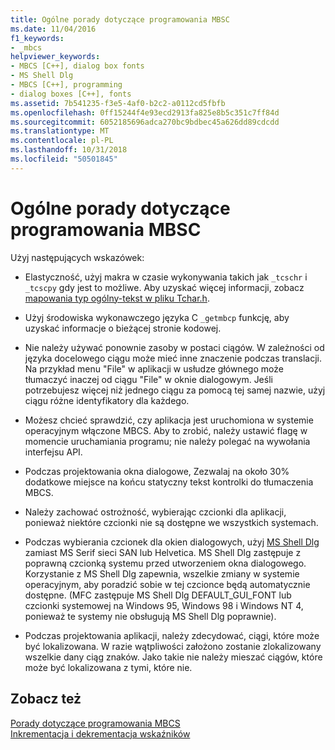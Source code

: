 ```yaml
---
title: Ogólne porady dotyczące programowania MBSC
ms.date: 11/04/2016
f1_keywords:
- _mbcs
helpviewer_keywords:
- MBCS [C++], dialog box fonts
- MS Shell Dlg
- MBCS [C++], programming
- dialog boxes [C++], fonts
ms.assetid: 7b541235-f3e5-4af0-b2c2-a0112cd5fbfb
ms.openlocfilehash: 0ff15244f4e93ecd2913fa825e8b5c351c7ff84d
ms.sourcegitcommit: 6052185696adca270bc9bdbec45a626dd89cdcdd
ms.translationtype: MT
ms.contentlocale: pl-PL
ms.lasthandoff: 10/31/2018
ms.locfileid: "50501845"
---
```

# <a name="general-mbcs-programming-advice"></a>Ogólne porady dotyczące programowania MBSC

Użyj następujących wskazówek:

- Elastyczność, użyj makra w czasie wykonywania takich jak `_tcschr` i `_tcscpy` gdy jest to możliwe. Aby uzyskać więcej informacji, zobacz [mapowania typ ogólny-tekst w pliku Tchar.h](../text/generic-text-mappings-in-tchar-h.md).

- Użyj środowiska wykonawczego języka C `_getmbcp` funkcję, aby uzyskać informacje o bieżącej stronie kodowej.

- Nie należy używać ponownie zasoby w postaci ciągów. W zależności od języka docelowego ciągu może mieć inne znaczenie podczas translacji. Na przykład menu "File" w aplikacji w usłudze głównego może tłumaczyć inaczej od ciągu "File" w oknie dialogowym. Jeśli potrzebujesz więcej niż jednego ciągu za pomocą tej samej nazwie, użyj ciągu różne identyfikatory dla każdego.

- Możesz chcieć sprawdzić, czy aplikacja jest uruchomiona w systemie operacyjnym włączone MBCS. Aby to zrobić, należy ustawić flagę w momencie uruchamiania programu; nie należy polegać na wywołania interfejsu API.

- Podczas projektowania okna dialogowe, Zezwalaj na około 30% dodatkowe miejsce na końcu statyczny tekst kontrolki do tłumaczenia MBCS.

- Należy zachować ostrożność, wybierając czcionki dla aplikacji, ponieważ niektóre czcionki nie są dostępne we wszystkich systemach.

- Podczas wybierania czcionek dla okien dialogowych, użyj [MS Shell Dlg](/windows/desktop/Intl/using-ms-shell-dlg-and-ms-shell-dlg-2) zamiast MS Serif sieci SAN lub Helvetica. MS Shell Dlg zastępuje z poprawną czcionką systemu przed utworzeniem okna dialogowego. Korzystanie z MS Shell Dlg zapewnia, wszelkie zmiany w systemie operacyjnym, aby poradzić sobie w tej czcionce będą automatycznie dostępne. (MFC zastępuje MS Shell Dlg DEFAULT_GUI_FONT lub czcionki systemowej na Windows 95, Windows 98 i Windows NT 4, ponieważ te systemy nie obsługują MS Shell Dlg poprawnie).

- Podczas projektowania aplikacji, należy zdecydować, ciągi, które może być lokalizowana. W razie wątpliwości założono zostanie zlokalizowany wszelkie dany ciąg znaków. Jako takie nie należy mieszać ciągów, które może być lokalizowana z tymi, które nie.

## <a name="see-also"></a>Zobacz też

[Porady dotyczące programowania MBCS](../text/mbcs-programming-tips.md)<br/>
[Inkrementacja i dekrementacja wskaźników](../text/incrementing-and-decrementing-pointers.md)